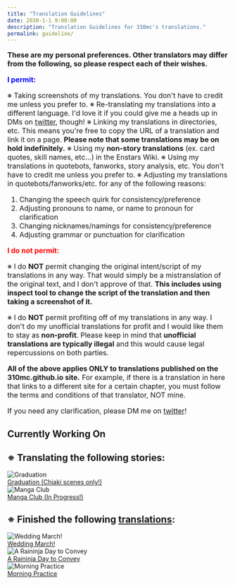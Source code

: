 ```yaml
---
title: "Translation Guidelines"
date: 2030-1-1 9:00:00
description: "Translation Guidelines for 310mc's translations."
permalink: guideline/
---
```


<link rel="stylesheet" href="/css/storylist.css">

<style>
.intro {
  font-size:16px;
}
</style>

<div class="intro">
<p><b>These are my personal preferences. Other translators may differ from the following, so please respect each of their wishes.</b></p>
<p style="color:blue"><b>I permit:</b></p>

※ Taking screenshots of my translations. You don't have to credit me unless you prefer to.
※ Re-translating my translations into a different language. I'd love it if you could give me a heads up in DMs on <a href="https://twitter.com/310mc1" target="_blank">twitter</a>, though!
※ Linking my translations in directories, etc. This means you're free to copy the URL of a translation and link it on a page. __Please note that some translations may be on hold indefinitely.__
※ Using my __non-story translations__ (ex. card quotes, skill names, etc...) in the Enstars Wiki.
※ Using my translations in quotebots, fanworks, story analysis, etc. You don't have to credit me unless you prefer to.
※ Adjusting my translations in quotebots/fanworks/etc. for any of the following reasons:
1. Changing the speech quirk for consistency/preference
2. Adjusting pronouns to name, or name to pronoun for clarification
3. Changing nicknames/namings for consistency/preference
4. Adjusting grammar or punctuation for clarification

<p style="color:red"><b>I do not permit:</b></p>

※ I do __NOT__ permit changing the original intent/script of my translations in any way. That would simply be a mistranslation of the original text, and I don't approve of that. __This includes using inspect tool to change the script of the translation and then taking a screenshot of it.__

※ I do __NOT__ permit profiting off of my translations in any way. I don't do my unofficial translations for profit and I would like them to stay as __non-profit__. Please keep in mind that __unofficial translations are typically illegal__ and this would cause legal repercussions on both parties.

__All of the above applies ONLY to translations published on the 310mc.github.io site.__ For example, if there is a translation in here that links to a different site for a certain chapter, you must follow the terms and conditions of that translator, NOT mine.

If you need any clarification, please DM me on <a href="https://twitter.com/310mc1" target="_blank">twitter</a>!
</div>

## Currently Working On

<h2>※ Translating the following stories:</h2>

<div class="stories">
<div class="story">
    <div class="image">
        <img
            src="/img/es/eventstory/graduation/subarucgframe_300px.jpg"
            alt="Graduation"
        />
    </div>
    <a href="" class="storyName" target="_blank">
        <span>Graduation (Chiaki scenes only!)</span>
        <span class="read soon"></span>
    </a>
</div>
<div class="story">
    <div class="image">
        <img
            src="/img/es/scoutstory/mangaclub/maobcgframe_300px.jpg"
            alt="Manga Club"
        />
    </div>
    <a href="/manga_club" class="storyName" target="_blank">
        <span>Manga Club (In Progress!)</span>
        <span class="read soon"></span>
    </a>
</div>
</div>

<h2>※ Finished the following <a href="/translations" target="_blank">translations</a>:</h2>

<div class="stories">
<div class="story">
    <div class="image">
        <img
            src="/img/es/eventstory/weddingmarch/chiakibcgframe_300px.jpg"
            alt="Wedding March!"
        />
    </div>
    <a href="/wedding_march" class="storyName" target="_blank">
        <span>Wedding March!</span>
        <span class="read"></span>
    </a>
</div>
<div class="story">
    <div class="image">
        <img
            src="/img/es/idolstory/ninjarain/c1.jpg"
            alt="A Raininja Day to Convey"
        />
    </div>
    <a href="/a_raininja_day_to_convey" class="storyName" target="_blank">
        <span>A Raininja Day to Convey</span>
        <span class="read"></span>
    </a>
</div>
<div class="story">
    <div class="image">
        <img
            src="/img/es/idolstory/morningpractice/c2.jpg"
            alt="Morning Practice"
        />
    </div>
    <a href="" class="storyName" target="_blank">
        <span>Morning Practice</span>
        <span class="read soon"></span>
    </a>
</div>
</div>
